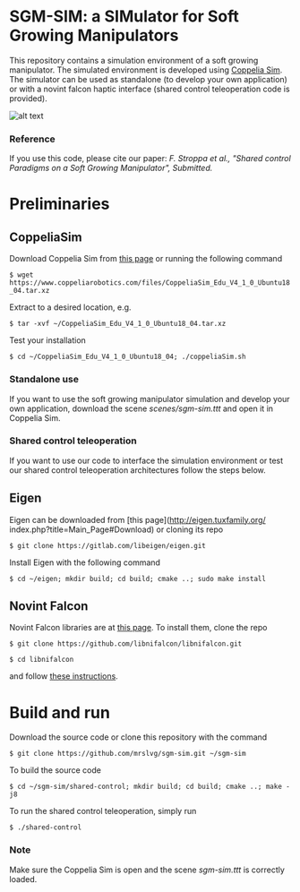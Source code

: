 # SGM-SIM: a SIMulator for Soft Growing Manipulators 

This repository contains a simulation environment of a soft growing manipulator. The simulated environment is developed using [Coppelia Sim](http://coppeliarobotics.com "Coppelia Robotics Homepage"). The simulator can be used as standalone (to develop your own application) or with a novint falcon haptic interface (shared control teleoperation code is provided).

![alt text](sgm-simulation.gif)

### Reference 
If you use this code, please cite our paper: 
*F. Stroppa et al., "Shared control Paradigms on a Soft Growing Manipulator",  Submitted.*

# Preliminaries
## CoppeliaSim
Download Coppelia Sim from [this page](https://www.coppeliarobotics.com/downloads "Coppelia Robotics Download Page") or running the following command

`$ wget https://www.coppeliarobotics.com/files/CoppeliaSim_Edu_V4_1_0_Ubuntu18_04.tar.xz`

Extract to a desired location, e.g.

`$ tar -xvf ~/CoppeliaSim_Edu_V4_1_0_Ubuntu18_04.tar.xz`

Test your installation 

`$ cd ~/CoppeliaSim_Edu_V4_1_0_Ubuntu18_04; ./coppeliaSim.sh`

### Standalone use

If you want to use the soft growing manipulator simulation and develop your own application, download the scene *scenes/sgm-sim.ttt* and open it in Coppelia Sim.

### Shared control teleoperation

If you want to use our code to interface the simulation environment or test our shared control teleoperation architectures follow the steps below.

## Eigen
Eigen can be downloaded from [this page](http://eigen.tuxfamily.org/
index.php?title=Main_Page#Download) or cloning its repo

`$ git clone https://gitlab.com/libeigen/eigen.git`

Install Eigen with the following command

`$ cd ~/eigen; mkdir build; cd build; cmake ..; sudo make install`

## Novint Falcon
Novint Falcon libraries are at [this page](https://github.com/libnifalcon/libnifalcon). To install them, clone the repo

`$ git clone https://github.com/libnifalcon/libnifalcon.git`

`$ cd libnifalcon`

and follow [these instructions](https://github.com/libnifalcon/libnifalcon/blob/master/COMPILE.txt). 

# Build and run

Download the source code or clone this repository with the command

`$ git clone https://github.com/mrslvg/sgm-sim.git ~/sgm-sim`

To build the source code

`$ cd ~/sgm-sim/shared-control; mkdir build; cd build; cmake ..; make -j8`

To run the shared control teleoperation, simply run

`$ ./shared-control`

### Note
Make sure the Coppelia Sim is open and the scene *sgm-sim.ttt* is correctly loaded.
